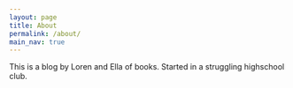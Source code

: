 ```yaml
---
layout: page
title: About
permalink: /about/
main_nav: true
---
```

<!-- ![alt text]({{ site.baseurl }}/assets/profile-placeholder.gif "Profile Picture"){:.profile} -->
This is a blog by Loren and Ella of books. Started in a struggling highschool club. 
